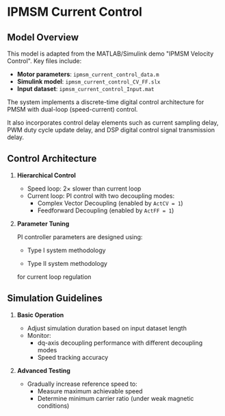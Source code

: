 # IPMSM Current Control

## Model Overview
This model is adapted from the MATLAB/Simulink demo "IPMSM Velocity Control". Key files include:
- **Motor parameters**: `ipmsm_current_control_data.m`
- **Simulink model**: `ipmsm_current_control_CV_FF.slx`
- **Input dataset**: `ipmsm_current_control_Input.mat`

The system implements a discrete-time digital control architecture for PMSM with dual-loop (speed-current) control. 

It also incorporates control delay elements such as current sampling delay, PWM duty cycle update delay, and DSP digital control signal transmission delay.

## Control Architecture
1. **Hierarchical Control**
   - Speed loop: 2× slower than current loop
   - Current loop: PI control with two decoupling modes:
     - Complex Vector Decoupling (enabled by `ActCV = 1`)
     - Feedforward Decoupling (enabled by `ActFF = 1`) 

2. **Parameter Tuning**

   PI controller parameters are designed using:
   
   - Type I system methodology

   - Type II system methodology
   
   for current loop regulation

## Simulation Guidelines
1. **Basic Operation**
   - Adjust simulation duration based on input dataset length
   - Monitor:
     - dq-axis decoupling performance with different decoupling modes
     - Speed tracking accuracy

2. **Advanced Testing**
   - Gradually increase reference speed to:
     - Measure maximum achievable speed
     - Determine minimum carrier ratio (under weak magnetic conditions)
